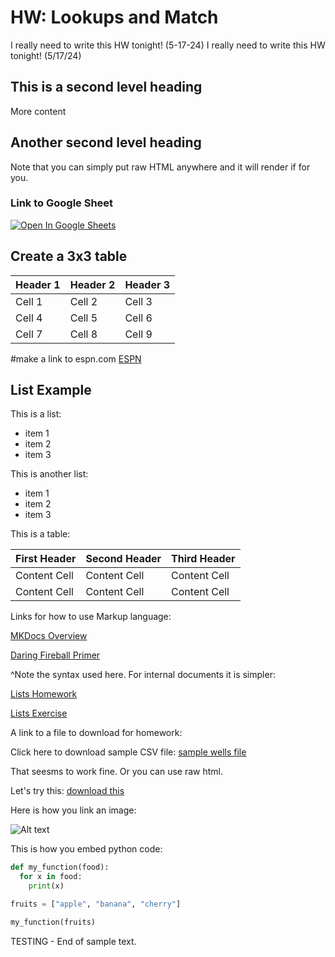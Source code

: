 # HW: Lookups and Match

I really need to write this HW tonight! (5-17-24)
I really need to write this HW tonight! (5/17/24)

## This is a second level heading

More content

## Another second level heading


Note that you can simply put raw HTML anywhere and it will render if for you.

### Link to Google Sheet

<a href="https://docs.google.com/spreadsheets/d/1ynsgltOs7mcCoNmw50GxnB2dOR5BM2ltgmLLiEh7Iv4/edit?usp=sharing" target="_blank">
    <img src="https://cms-assets.recognizeapp.com/wp-content/uploads/2020/05/05175946/sheets-logo.png" alt="Open In Google Sheets">
</a>

## Create a 3x3 table

| Header 1 | Header 2 | Header 3 |
|----------|----------|----------|
| Cell 1   | Cell 2   | Cell 3   |
| Cell 4   | Cell 5   | Cell 6   |
| Cell 7   | Cell 8   | Cell 9   |

#make a link to espn.com
[ESPN](http://www.espn.com)


## List Example

This is a list:

* item 1
* item 2
* item 3

This is another list:

- item 1
- item 2
- item 3

This is a table:

First Header | Second Header | Third Header
------------ | ------------- | ------------
Content Cell | Content Cell  | Content Cell
Content Cell | Content Cell  | Content Cell

Links for how to use Markup language:

[MKDocs Overview](https://www.mkdocs.org/user-guide/writing-your-docs/#writing-with-markdown)

[Daring Fireball Primer](https://daringfireball.net/projects/markdown/basics)

^Note the syntax used here. For internal documents it is simpler:

[Lists Homework](lists.md)

[Lists Exercise](../exercises/lists.md)

A link to a file to download for homework:

Click here to download sample CSV file: [sample wells file](variables-files/ut_2015-2020_wells.csv)

That seesms to work fine. Or you can use raw html.

Let's try this: <a href="variables-files/ut_2015-2020_wells.csv" download="sample_file.csv">download this</a>

Here is how you link an image:

![Alt text](variables-images/table.png)

This is how you embed python code:

```python
def my_function(food):
  for x in food:
    print(x)

fruits = ["apple", "banana", "cherry"]

my_function(fruits)
```

TESTING - End of sample text. 
